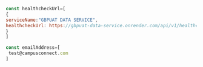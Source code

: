 
```javascript
const healthcheckUrl=[
{
serviceName:"GBPUAT DATA SERVICE",
healthcheckUrl: https://gbpuat-data-service.onrender.com/api/v1/healthcheck
}
]
```

```javascript
const emailAddress=[
 test@campusconnect.com
]
```

